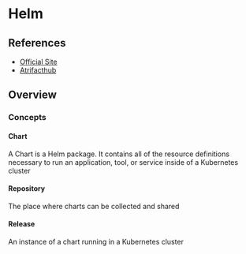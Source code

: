 # Helm

## References

- [Official Site](https://helm.sh/)
- [Atrifacthub](https://artifacthub.io/)

## Overview
### Concepts
#### Chart
A Chart is a Helm package. It contains all of the resource definitions necessary to run an application, tool, or service inside of a Kubernetes cluster
#### Repository
The place where charts can be collected and shared
####  Release
An instance of a chart running in a Kubernetes cluster